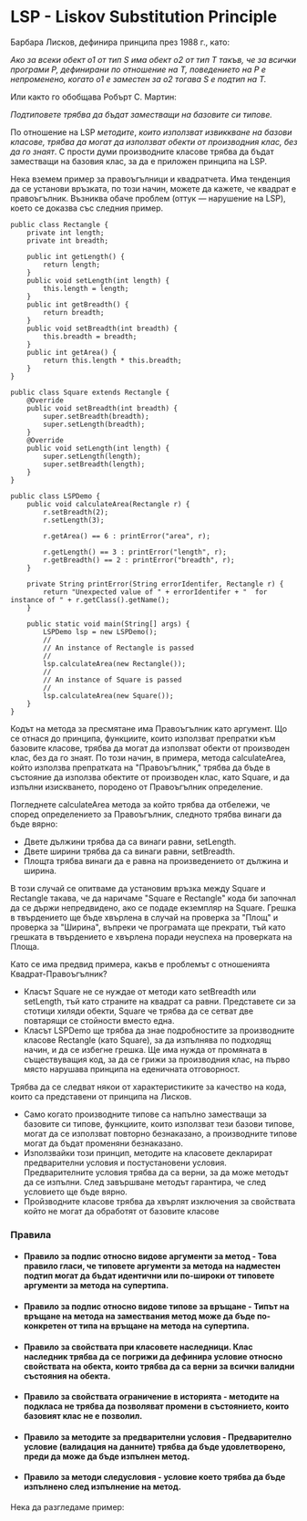 # LSP - Liskov Substitution Principle

Барбара Лисков, дефинира принципа през 1988 г., като:

_Ако за всеки обект o1 от тип S има обект o2 от тип T такъв, че за всички програми P, дефинирани по отношение на T, поведението на P е непроменено, когато o1 е заместен за o2 тогава S е подтип на T._

Или както го обобщава Робърт С. Мартин:

_Подтиповете трябва да бъдат заместващи на базовите си типове._

По отношение на LSP _методите_, _които използват извиккване на базови класове, трябва да могат да използват обекти от производния клас, без да го знаят_. С прости думи производните класове трябва да бъдат заместващи на базовия клас, за да е приложен принципа на LSP.

Нека вземем пример за правоъгълници и квадратчета. Има тенденция да се установи връзката, по този начин, можете да кажете, че квадрат е правоъгълник. Възниква обаче проблем (оттук — нарушение на LSP), което се доказва със следния пример.



```
public class Rectangle {
    private int length;
    private int breadth;
    
    public int getLength() {
        return length;
    }
    public void setLength(int length) {
        this.length = length;
    }
    public int getBreadth() {
        return breadth;
    }
    public void setBreadth(int breadth) {
        this.breadth = breadth;
    }
    public int getArea() {
        return this.length * this.breadth;
    }
}
```

```
public class Square extends Rectangle {
    @Override
    public void setBreadth(int breadth) {
        super.setBreadth(breadth);
        super.setLength(breadth);
    }
    @Override
    public void setLength(int length) {
        super.setLength(length);
        super.setBreadth(length);
    }
}
```

```
public class LSPDemo {
    public void calculateArea(Rectangle r) {
        r.setBreadth(2);
        r.setLength(3);

        r.getArea() == 6 : printError("area", r);

        r.getLength() == 3 : printError("length", r);
        r.getBreadth() == 2 : printError("breadth", r);
    }

    private String printError(String errorIdentifer, Rectangle r) {
        return "Unexpected value of " + errorIdentifer + "  for instance of " + r.getClass().getName();
    }

    public static void main(String[] args) {
        LSPDemo lsp = new LSPDemo();
        //
        // An instance of Rectangle is passed
        //
        lsp.calculateArea(new Rectangle());
        //
        // An instance of Square is passed
        //
        lsp.calculateArea(new Square());
    }
}
```

Кодът на метода за пресмятане има Правоъгълник като аргумент. Що се отнася до принципа, функциите, които използват препратки към базовите класове, трябва да могат да използват обекти от производен клас, без да го знаят. По този начин, в примера, метода calculateArea, който използва препратката на "Правоъгълник," трябва да бъде в състояние да използва обектите от производен клас, като Square, и да изпълни изискването, породено от Правоъгълник определение.

Погледнете calculateArea методa за който трябва да отбележи, че според определението за Правоъгълник, следното трябва винаги да бъде вярно:

* Двете дължини трябва да са винаги равни, setLength.
* Двете ширини трябва да са винаги равни, setBreadth.
* Площта трябва винаги да е равна на произведението от дължина и ширина.

В този случай се опитваме да установим връзка между Square и Rectangle такава, че да наричаме "Square е Rectangle" кода би започнал да се държи непредвидено, ако се подаде екземпляр на Square. Грешка в твърдението ще бъде хвърлена в случай на проверка за "Площ" и проверка за "Ширина", въпреки че програмата ще прекрати, тъй като грешката в твърдението е хвърлена поради неуспеха на проверката на Площа.

Като се има предвид примера, какъв е проблемът с отношенията Квадрат-Правоъгълник?

* Класът Square не се нуждае от методи като setBreadth или setLength, тъй като страните на квадрат са равни. Представете си за стотици хиляди обекти, Square че трябва да се сетват две повтарящи се стойности вместо една.
* Класът LSPDemo ще трябва да знае подробностите за производните класове Rectangle (като Square), за да изпълнява по подходящ начин, и да се избегне грешка. Ще има нужда от промяната в съществуващия код, за да се грижи за производния клас, на първо място нарушава принципа на еденичната отговорност.

Трябва да се следват някои от характеристиките за качество на кода, които са представени от принципа на Лисков.

* Само когато производните типове са напълно заместващи за базовите си типове, функциите, които използват тези базови типове, могат да се използват повторно безнаказано, а производните типове могат да бъдат променяни безнаказано.
* Използвайки този принцип, методите на класовете декларират предварителни условия и постустановени условия. Предварителните условия трябва да са верни, за да може методът да се изпълни. След завършване методът гарантира, че след условието ще бъде вярно.
* Пройзводните класове трябва да хвърлят изключения за свойствата който не могат да обработят от базовите класове

### Правила

* #### **Правило за подпис относно видове аргументи за метод** - Това правило гласи, че типовете аргументи за метода на надместен подтип могат да бъдат идентични или по-широки от типовете аргументи за метода на супертипа.
* #### Правило за подпис относно видове типове за връщане - **Типът на връщане на метода на замествания метод може да бъде по-конкретен от типа на връщане на метода на супертипа**.
* #### Правило за свойствата при класовете наследници. Клас наследник трябва да се погрижи да дефинира условие относно свойствата на обекта, които трябва да са верни за всички валидни състояния на обекта.
* #### Правило за свойствата ограничение в историята - методите на **подкласа не трябва да позволяват промени в състоянието, които базовият клас не е позволил**.
* #### Правило за методите за предварителни условия - Предварително условие (валидация на данните) трябва да бъде удовлетворено, преди да може да бъде изпълнен метод.
*   #### Правило за методи следусловия - условие което трябва да бъде изпълнено след изпълнение на метод.



Нека да разгледаме пример:

####


